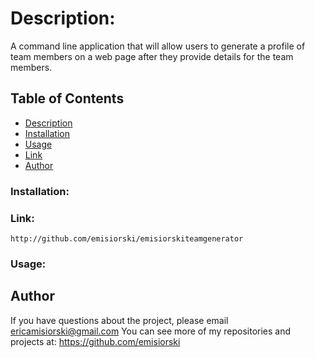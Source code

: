 # Description: 

A command line application that will allow users to generate a profile of team members on a web page after they provide details for the team members. 



## Table of Contents

- [Description](#Description)
- [Installation](#Installation)
- [Usage](#Usage)
- [Link](#Link)
- [Author](#Author)


### Installation: 


### Link: 
`http://github.com/emisiorski/emisiorskiteamgenerator`

### Usage:


## Author
If you have questions about the project, please email ericamisiorski@gmail.com
You can see more of my repositories and projects at: https://github.com/emisiorski